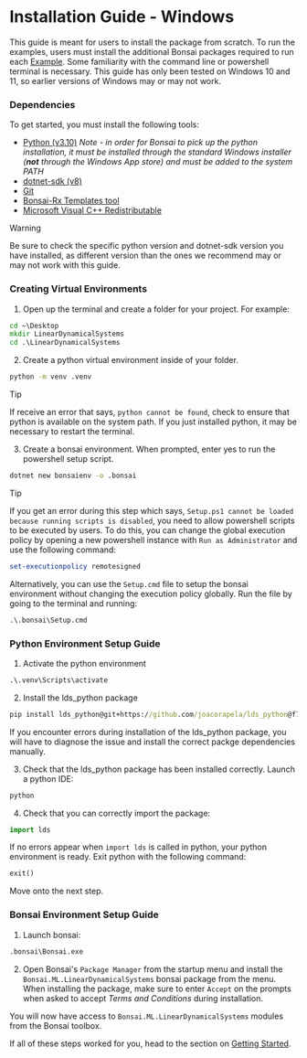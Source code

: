 # Installation Guide - Windows

This guide is meant for users to install the package from scratch. To run the examples, users must install the additional Bonsai packages required to run each [Example](~/examples/README.md). Some familiarity with the command line or powershell terminal is necessary. This guide has only been tested on Windows 10 and 11, so earlier versions of Windows may or may not work.

### Dependencies

To get started, you must install the following tools:

- [Python (v3.10)](https://www.python.org/downloads/) *Note - in order for Bonsai to pick up the python installation, it must be installed through the standard Windows installer (**not** through the Windows App store) and must be added to the system PATH*
- [dotnet-sdk (v8)](https://dotnet.microsoft.com/en-us/download)
- [Git](https://git-scm.com/downloads)
- [Bonsai-Rx Templates tool](https://www.nuget.org/packages/Bonsai.Templates)
- [Microsoft Visual C++ Redistributable](https://aka.ms/vs/16/release/vc_redist.x64.exe)

> [!WARNING]
> Be sure to check the specific python version and dotnet-sdk version you have installed, as different version than the ones we recommend may or may not work with this guide.

### Creating Virtual Environments

1. Open up the terminal and create a folder for your project. For example:

```cmd
cd ~\Desktop
mkdir LinearDynamicalSystems
cd .\LinearDynamicalSystems
```

2. Create a python virtual environment inside of your folder.

```cmd
python -m venv .venv
```

> [!TIP]
> If receive an error that says, `python cannot be found`, check to ensure that python is available on the system path. If you just installed python, it may be necessary to restart the terminal.

3. Create a bonsai environment. When prompted, enter yes to run the powershell setup script.

```cmd
dotnet new bonsaienv -o .bonsai
```

> [!TIP]
> If you get an error during this step which says, `Setup.ps1 cannot be loaded because running scripts is disabled`, you need to allow powershell scripts to be executed by users. To do this, you can change the global execution policy by opening a new powershell instance with `Run as Administrator` and use the following command:

```powershell
set-executionpolicy remotesigned
```

Alternatively, you can use the `Setup.cmd` file to setup the bonsai environment without changing the execution policy globally. Run the file by going to the terminal and running:

```cmd
.\.bonsai\Setup.cmd

```

### Python Environment Setup Guide

1. Activate the python environment

```cmd
.\.venv\Scripts\activate
```

2. Install the lds_python package

```cmd
pip install lds_python@git+https://github.com/joacorapela/lds_python@f761c201f3df883503ecb67acef35ba846e3524c
```

If you encounter errors during installation of the lds_python package, you will have to diagnose the issue and install the correct packge dependencies manually.

3. Check that the lds_python package has been installed correctly. Launch a python IDE:

```cmd
python
```

4. Check that you can correctly import the package:

```python
import lds
```

If no errors appear when `import lds` is called in python, your python environment is ready. Exit python with the following command:

```python
exit()
```

Move onto the next step.

### Bonsai Environment Setup Guide

1. Launch bonsai:

```cmd
.bonsai\Bonsai.exe
```

2. Open Bonsai's `Package Manager` from the startup menu and install the `Bonsai.ML.LinearDynamicalSystems` bonsai package from the menu. When installing the package, make sure to enter `Accept` on the prompts when asked to accept *Terms and Conditions* during installation.

You will now have access to `Bonsai.ML.LinearDynamicalSystems` modules from the Bonsai toolbox.

If all of these steps worked for you, head to the section on [Getting Started](lds-getting-started.md).

